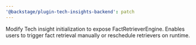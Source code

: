 ```yaml
---
'@backstage/plugin-tech-insights-backend': patch
---
```


Modify Tech insight initialization to expose FactRetrieverEngine. Enables users to trigger fact retrieval manually or reschedule retrievers on runtime.
